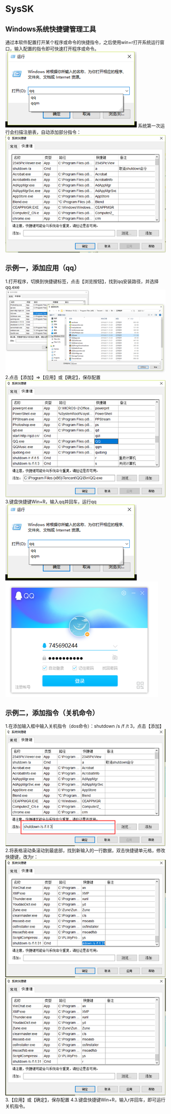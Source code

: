 # SysSK
<h2>Windows系统快捷键管理工具</h2>   
通过本软件配置打开某个程序或命令的快捷指令，之后使用win+r打开系统运行窗口，输入配置的指令即可快速打开程序或命令。  
<img src="https://raw.githubusercontent.com/qizl/SysSK/master/imgs/4.png" >  
系统第一次运行会扫描注册表，自动添加部分指令：  
<img src="https://raw.githubusercontent.com/qizl/SysSK/master/imgs/1.png" >  
<h2>示例一，添加应用（qq）</h2>  
1.打开程序，切换到快捷键标签，点击【浏览按钮】，找到qq安装路径，并选择qq.exe  
<img src="https://raw.githubusercontent.com/qizl/SysSK/master/imgs/2.png">  
2.点击【添加】=>【应用】或【确定】，保存配置  
<img src="https://raw.githubusercontent.com/qizl/SysSK/master/imgs/3.png">  
3.键盘快捷键Win+R，输入qq并回车，运行qq  
<img src="https://raw.githubusercontent.com/qizl/SysSK/master/imgs/4.png">  
<img src="https://raw.githubusercontent.com/qizl/SysSK/master/imgs/5.png">  
<h2>示例二，添加指令（关机命令）</h2>  
1.在添加输入框中输入关机指令（dos命令）：shutdown /s /f /t 3，点击【添加】  
<img src="https://raw.githubusercontent.com/qizl/SysSK/master/imgs/9.png">  
2.将表格滚动条滚动到最底部，找到新输入的一行数据，双击快捷键单元格，修改快捷键，改为r：  
<img src="https://raw.githubusercontent.com/qizl/SysSK/master/imgs/7.png">  
<img src="https://raw.githubusercontent.com/qizl/SysSK/master/imgs/8.png">  
3.【应用】或【确定】，保存配置  
4.3.键盘快捷键Win+R，输入r并回车，即可运行关机指令。    
